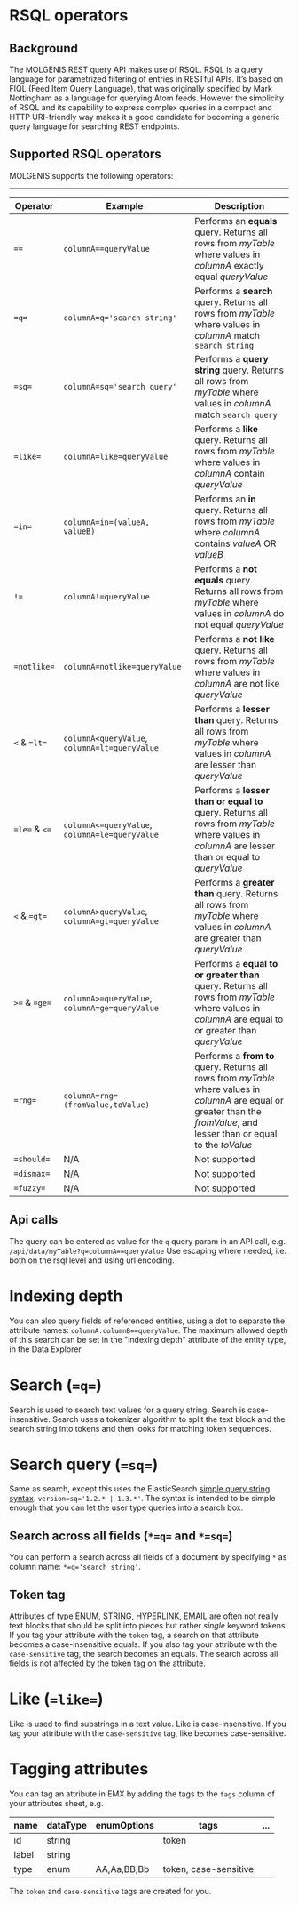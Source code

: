 # RSQL operators

## Background
The MOLGENIS REST query API makes use of RSQL. RSQL is a query language for parametrized filtering of entries in RESTful APIs. It’s based on FIQL (Feed Item Query Language), that was originally specified by Mark Nottingham as a language for querying Atom feeds. However the simplicity of RSQL and its capability to express complex queries in a compact and HTTP URI-friendly way makes it a good candidate for becoming a generic query language for searching REST endpoints.

## Supported RSQL operators

MOLGENIS supports the following operators:

---------------------------------

| Operator | Example | Description |
|----------|---------|-------------|
| `==`     | `columnA==queryValue` | Performs an **equals** query. Returns all rows from *myTable* where values in *columnA* exactly equal *queryValue* |  
| `=q=`    | `columnA=q='search string'` | Performs a **search** query. Returns all rows from *myTable* where values in *columnA* match `search string` |
| `=sq=`    | `columnA=sq='search query'` | Performs a **query string** query. Returns all rows from *myTable* where values in *columnA* match `search query` |
| `=like=` | `columnA=like=queryValue` | Performs a **like** query. Returns all rows from *myTable* where values in *columnA* contain *queryValue* |
| `=in=`   | `columnA=in=(valueA, valueB)` | Performs an **in** query. Returns all rows from *myTable* where *columnA* contains *valueA* OR *valueB* |
| `!=`     | `columnA!=queryValue` | Performs a **not equals** query. Returns all rows from *myTable* where values in *columnA* do not equal *queryValue* |
| `=notlike=` | `columnA=notlike=queryValue` | Performs a **not like** query. Returns all rows from  *myTable* where values in *columnA* are not like *queryValue* |
| `<` & `=lt=` | `columnA<queryValue`, `columnA=lt=queryValue` | Performs a **lesser than** query. Returns all rows from *myTable* where values in *columnA* are lesser than *queryValue* |
| `=le=` & `<=` | `columnA<=queryValue`, `columnA=le=queryValue` | Performs a **lesser than or equal to** query. Returns all rows from *myTable* where values in *columnA* are lesser than or equal to *queryValue* |
| `<` & `=gt=` | `columnA>queryValue`, `columnA=gt=queryValue` | Performs a **greater than** query. Returns all rows from *myTable* where values in *columnA* are greater than *queryValue* |
| `>=` & `=ge=` | `columnA>=queryValue`, `columnA=ge=queryValue` | Performs a **equal to or greater than** query. Returns all rows from *myTable* where values in *columnA* are equal to or greater than *queryValue* |
| `=rng=`  | `columnA=rng=(fromValue,toValue)` | Performs a **from to** query. Returns all rows from *myTable* where values in *columnA* are equal or greater than the *fromValue*, and lesser than or equal to the *toValue* |
| `=should=` | N/A | Not supported
| `=dismax=` | N/A | Not supported
| `=fuzzy=` | N/A | Not supported

## Api calls
The query can be entered as value for the `q` query param in an API call, e.g.
`/api/data/myTable?q=columnA==queryValue`
Use escaping where needed, i.e. both on the rsql level
and using url encoding.

# Indexing depth
You can also query fields of referenced entities, using a dot to separate
the attribute names: `columnA.columnB==queryValue`.
The maximum allowed depth of this search can be set in the "indexing depth"
attribute of the entity type, in the Data Explorer.

# Search (`=q=`)
Search is used to search text values for a query string.
Search is case-insensitive. Search uses a tokenizer algorithm to
split the text block and the search string into tokens and then
looks for matching token sequences.

# Search query (`=sq=`)
Same as search, except this uses the ElasticSearch [simple query string syntax](https://www.elastic.co/guide/en/elasticsearch/reference/current/query-dsl-simple-query-string-query.html#simple-query-string-syntax).
`version=sq='1.2.* | 1.3.*'`. The syntax is intended to be 
simple enough that you can let the user type queries into a search box.

## Search across all fields (`*=q=` and `*=sq=`)
You can perform a search across all fields of a document by
specifying `*` as column name: `*=q='search string'`.

## Token tag
Attributes of type ENUM, STRING, HYPERLINK, EMAIL are often not
really text blocks that should be split into pieces 
but rather *single* keyword tokens.
If you tag your attribute with the `token` tag, a search on that
attribute becomes a case-insensitive equals.
If you also tag your attribute with the `case-sensitive` tag,
the search becomes an equals.
The search across all fields is not affected by the token tag on the
attribute.

# Like (`=like=`)
Like is used to find substrings in a text value.
Like is case-insensitive.
If you tag your attribute with the `case-sensitive` tag, like 
becomes case-sensitive.

# Tagging attributes
You can tag an attribute in EMX by adding the tags to the `tags` column
of your attributes sheet, e.g.

| name  | dataType | enumOptions | tags  | ... |
|-------|----------|-------------|-------|-----|
| id    | string   |             | token |
| label | string   |             |       |
| type  | enum     | AA,Aa,BB,Bb   | token, case-sensitive |

The `token` and `case-sensitive` tags are created for you.